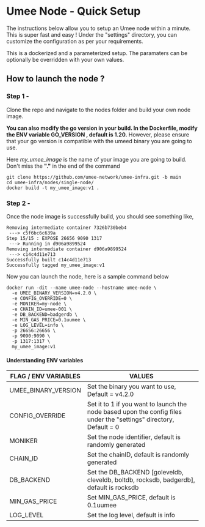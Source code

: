 # Umee Node - Quick Setup 

The instructions below allow you to setup an Umee node within a minute. This is super fast and easy ! Under the "settings" directory, you can customize the configuration as per your requirements.

This is a dockerized and a parameterized setup. The paramaters can be optionally be overridden with your own values. 

## How to launch the node ? 

### Step 1 -  

Clone the repo and navigate to the nodes folder and build your own node image. 

**You can also modify the go version in your build. In the Dockerfile, modify the ENV variable GO_VERSION , default is 1.20.** However, please ensure that your go version is compatible with the umeed binary you are going to use.

Here _my_umee_image_ is the name of your image you are going to build. Don't miss the **"."** in the end of the command

```
git clone https://github.com/umee-network/umee-infra.git -b main
cd umee-infra/nodes/single-node/
docker build -t my_umee_image:v1 .
```

### Step 2 -

Once the node image is successfully build, you should see something like,

```
Removing intermediate container 7326b730beb4
 ---> c5f6bc6c639a
Step 15/15 : EXPOSE 26656 9090 1317
 ---> Running in d906a9899524
Removing intermediate container d906a9899524
 ---> c14c4d11e713
Successfully built c14c4d11e713
Successfully tagged my_umee_image:v1
```

Now you can launch the node, here is a sample command below

```
docker run -dit --name umee-node --hostname umee-node \
  -e UMEE_BINARY_VERSION=v4.2.0 \
  -e CONFIG_OVERRIDE=0 \
  -e MONIKER=my-node \
  -e CHAIN_ID=umee-001 \
  -e DB_BACKEND=badgerdb \
  -e MIN_GAS_PRICE=0.1uumee \
  -e LOG_LEVEL=info \
  -p 26656:26656 \
  -p 9090:9090 \
  -p 1317:1317 \
  my_umee_image:v1 

```
#### Understanding ENV variables

| FLAG / ENV VARIABLES           | VALUES                      |
|------------------------------- |-----------------------------|
| UMEE_BINARY_VERSION            | Set the binary you want to use, Default = v4.2.0|
| CONFIG_OVERRIDE                | Set it to 1 if you want to launch the node based upon the config files under the "settings" directory,  Default = 0|
| MONIKER                        | Set the node identifier, default is randomly generated|
| CHAIN_ID                       | Set the chainID, default is randomly generated|
| DB_BACKEND                     | Set the DB_BACKEND [goleveldb, cleveldb, boltdb, rocksdb, badgerdb], default is rocksdb|
| MIN_GAS_PRICE                  | Set MIN_GAS_PRICE, default is 0.1uumee|
| LOG_LEVEL                      | Set the log level, default is info|




